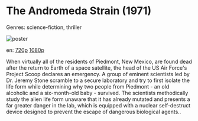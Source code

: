 # The Andromeda Strain (1971)

Genres: science-fiction, thriller

![poster](http://image.tmdb.org/t/p/w500/oarVvvAokc6fT6hu37aG7pu1ZpO.jpg)

en:
  [720p](magnet:?xt=urn:btih:8B4307315D29203E3A276CF98E2EC730E476E5BE&tr=udp://glotorrents.pw:6969/announce&tr=udp://tracker.opentrackr.org:1337/announce&tr=udp://torrent.gresille.org:80/announce&tr=udp://tracker.openbittorrent.com:80&tr=udp://tracker.coppersurfer.tk:6969&tr=udp://tracker.leechers-paradise.org:6969&tr=udp://p4p.arenabg.ch:1337&tr=udp://tracker.internetwarriors.net:1337)
  [1080p](magnet:?xt=urn:btih:F10E84A924E544932C3C5319343852190C500AAF&tr=udp://glotorrents.pw:6969/announce&tr=udp://tracker.opentrackr.org:1337/announce&tr=udp://torrent.gresille.org:80/announce&tr=udp://tracker.openbittorrent.com:80&tr=udp://tracker.coppersurfer.tk:6969&tr=udp://tracker.leechers-paradise.org:6969&tr=udp://p4p.arenabg.ch:1337&tr=udp://tracker.internetwarriors.net:1337)
  


When virtually all of the residents of Piedmont, New Mexico, are found dead after the return to Earth of a space satellite, the head of the US Air Force's Project Scoop declares an emergency. A group of eminent scientists led by Dr. Jeremy Stone scramble to a secure laboratory and try to first isolate the life form while determining why two people from Piedmont - an old alcoholic and a six-month-old baby - survived. The scientists methodically study the alien life form unaware that it has already mutated and presents a far greater danger in the lab, which is equipped with a nuclear self-destruct device designed to prevent the escape of dangerous biological agents..